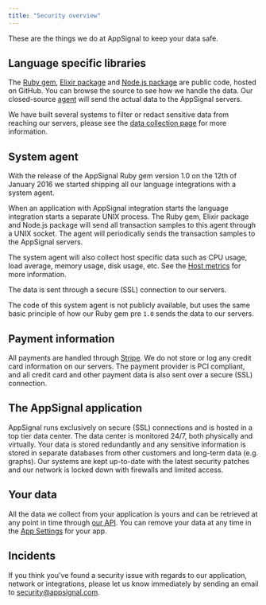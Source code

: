 ```yaml
---
title: "Security overview"
---
```


These are the things we do at AppSignal to keep your data safe.

## Language specific libraries

The [Ruby gem](https://github.com/appsignal/appsignal-ruby), [Elixir package](https://github.com/appsignal/appsignal-elixir) and [Node.js package](https://github.com/appsignal/appsignal-nodejs) are public code, hosted on GitHub. You can browse the source to see how we handle the data. Our closed-source [agent](/appsignal/terminology.html#agent) will send the actual data to the AppSignal servers.

We have built several systems to filter or redact sensitive data from reaching our servers, please see the [data collection page](/application/data-collection) for more information.

## System agent

With the release of the AppSignal Ruby gem version 1.0 on the 12th of January 2016 we started shipping all our language integrations with a system agent.

When an application with AppSignal integration starts the language integration starts a separate UNIX process. The Ruby gem, Elixir package and Node.js package will send all transaction samples to this agent through a UNIX socket. The agent will periodically sends the transaction samples to the AppSignal servers.

The system agent will also collect host specific data such as CPU usage, load average, memory usage, disk usage, etc. See the [Host metrics](/metrics/host.html) for more information.

The data is sent through a secure (SSL) connection to our servers.

The code of this system agent is not publicly available, but uses the same basic principle of how our Ruby gem pre `1.0` sends the data to our servers.

## Payment information

All payments are handled through [Stripe](https://stripe.com). We do not store
or log any credit card information on our servers. The payment provider is PCI
compliant, and all credit card and other payment data is also sent over a
secure (SSL) connection.

## The AppSignal application

AppSignal runs exclusively on secure (SSL) connections and is hosted in a top
tier data center. The data center is monitored 24/7, both physically and
virtually. Your data is stored redundantly and any sensitive information is
stored in separate databases from other customers and long-term data (e.g.
graphs). Our systems are kept up-to-date with the latest security patches and
our network is locked down with firewalls and limited access.

## Your data

All the data we collect from your application is yours and can be retrieved at any point in time through [our API](/api/index.html). You can remove your data at any time in the [App Settings](https://appsignal.com/redirect-to/app?to=edit) for your app.

## Incidents

If you think you've found a security issue with regards to our application,
network or integrations, please let us know immediately by sending an email to
[security@appsignal.com](mailto:security@appsignal.com).
